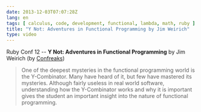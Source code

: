 ```yaml
---
date: 2013-12-03T07:07:28Z
lang: en
tags: [ calculus, code, development, functional, lambda, math, ruby ]
title: "Y Not: Adventures in Functional Programming by Jim Weirich"
type: video
---
```


Ruby Conf 12 -- **Y Not: Adventures in Functional Programming** by Jim Weirich (by [Confreaks](http://m.youtube.com/watch?v=FITJMJjASUs&desktop_uri=/watch?v=FITJMJjASUs))

> One of the deepest mysteries in the functional programming world is
> the Y-Combinator. Many have heard of it, but few have mastered its
> mysteries. Although fairly useless in real world software,
> understanding how the Y-Combinator works and why it is important gives
> the student an important insight into the nature of functional
> programming.

